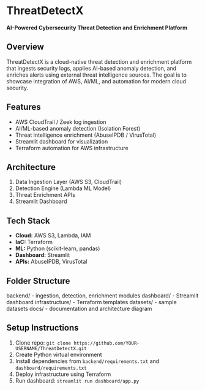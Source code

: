 # ThreatDetectX

**AI-Powered Cybersecurity Threat Detection and Enrichment Platform**

## Overview
ThreatDetectX is a cloud-native threat detection and enrichment platform that ingests security logs, applies AI-based anomaly detection, and enriches alerts using external threat intelligence sources. The goal is to showcase integration of AWS, AI/ML, and automation for modern cloud security.

## Features
- AWS CloudTrail / Zeek log ingestion
- AI/ML-based anomaly detection (Isolation Forest)
- Threat intelligence enrichment (AbuseIPDB / VirusTotal)
- Streamlit dashboard for visualization
- Terraform automation for AWS infrastructure

## Architecture
1. Data Ingestion Layer (AWS S3, CloudTrail)
2. Detection Engine (Lambda ML Model)
3. Threat Enrichment APIs
4. Streamlit Dashboard

## Tech Stack
- **Cloud:** AWS S3, Lambda, IAM  
- **IaC:** Terraform  
- **ML:** Python (scikit-learn, pandas)  
- **Dashboard:** Streamlit  
- **APIs:** AbuseIPDB, VirusTotal  

## Folder Structure
backend/ - ingestion, detection, enrichment modules
dashboard/ - Streamlit dashboard
infrastructure/ - Terraform templates
datasets/ - sample datasets
docs/ - documentation and architecture diagram

## Setup Instructions
1. Clone repo: `git clone https://github.com/YOUR-USERNAME/ThreatDetectX.git`  
2. Create Python virtual environment  
3. Install dependencies from `backend/requirements.txt` and `dashboard/requirements.txt`  
4. Deploy infrastructure using Terraform  
5. Run dashboard: `streamlit run dashboard/app.py`  
